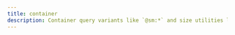 ```yaml
---
title: container
description: Container query variants like `@sm:*` and size utilities like `max-w-md`
---
```

